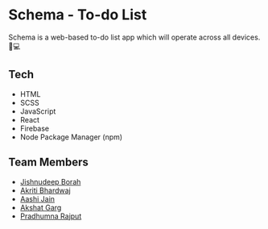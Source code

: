 # Schema - To-do List

Schema is a web-based to-do list app which will operate across all devices. 📱💻



## Tech 

- HTML
- SCSS
- JavaScript
- React
- Firebase
- Node Package Manager (npm)


  
## Team Members

- [Jishnudeep Borah](https://github.com/Jishnu2608)
- [Akriti Bhardwaj](https://github.com/akriti19)
- [Aashi Jain](https://github.com/aashi071002)
- [Akshat Garg](https://github.com/akg807)
- [Pradhumna Rajput](https://github.com/pradhumnarajput)

